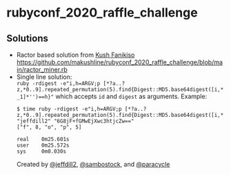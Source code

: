 # rubyconf_2020_raffle_challenge

## Solutions
* Ractor based solution from [Kush Fanikiso](https://github.com/makushline)
  https://github.com/makushline/rubyconf_2020_raffle_challenge/blob/main/ractor_miner.rb
* Single line solution:  
  `ruby -rdigest -e"i,h=ARGV;p [*?a..?z,*0..9].repeated_permutation(5).find{Digest::MD5.base64digest([i,*_1]*'')==h}"`
  which accepts `id` and `digest` as arguments. Example:  
  ```
  $ time ruby -rdigest -e"i,h=ARGV;p [*?a..?z,*0..9].repeated_permutation(5).find{Digest::MD5.base64digest([i,*_1]*'')==h}" "jeffdill2" "6G8jF+fGMwEjXwc3htjcZw=="
  ["f", 8, "o", "p", 5]
  
  real    0m25.601s
  user    0m25.572s
  sys     0m0.030s
  ```
  Created by [@jeffdill2](https://github.com/jeffdill2), [@sambostock](https://github.com/sambostock), and [@paracycle](https://github.com/paracycle)
